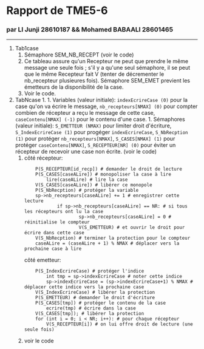 # Rapport de TME5-6
### par LI Junji 28610187 && Mohamed BABAALI 28601465
<hr>

1. Tab1case
    1. Sémaphore SEM_NB_RECEPT (voir le code)
    1. Ce tableau assure qu'un Recepteur ne peut que prendre le même message une seule fois ; s'il y a qu'une seul sémaphore, il se peut que le même Recepteur fait V (tenter de décrementer le nb_recepteur plusieures fois). Sémaphore SEM_EMET previent les émetteurs de la disponibilité de la case.
    1. Voir le code.
1. TabNcase
    1. 
        1. Variables (valeur initiale): `indexEcrireCase (0)` pour la case qu'on va écrire le message, `nb_recepteurs[NMAX] (0)` pour compter combien de récepteur a reçu le message de cette case, `caseContenu[NMAX] (-1)` pour le contenu d'une case.
        1. Sémaphores (valeur initiale): `S_EMETTEUR (NMAX)`  pour limiter droit d'écriture, `S_IndexEcrireCase (1)` pour progéger `indexEcrireCase`, `S_NbRecption (1)` pour protéger `nb_recepteurs[NMAX]`, `S_CASES[NMAX] (1)` pour protéger `caseContenu[NMAX]`, `S_RECEPTEUR[NR] (0)` pour éviter un récepteur de recevoir une case non écrite. (voir le code)
    1.  côté récepteur:
        ```python3
            P(S_RECEPTEUR[id_recp]) # demander le droit de lecture
            P(S_CASES[caseALire]) # monopoliser la case à lire
                lire(caseALire) # lire la case
            V(S_CASES[caseALire]) # libérer ce monopole
            P(S_NbRecption) # protéger la variable
            sp->nb_recepteurs[caseALire] += 1 # enregistrer cette lecture
                    if sp->nb_recepteurs[caseALire] == NR: # si tous les récepteurs ont lu la case
                            sp->nb_recepteurs[caseALire] = 0 # réinitialise le compteur
                            V(S_EMETTEUR) # et ouvrir le droit pour écrire dans cette case
            V(S_NbRecption) # terminer la protection pour le compteur
            caseALire = (caseALire + 1) % NMAX # déplacer vers la prochaine case à lire
        ```
        côté emetteur:
        ```python3
            P(S_IndexEcrireCase) # protéger l'indice
                int tmp = sp->indexEcrireCase # noter cette indice
                sp->indexEcrireCase = (sp->indexEcrireCase+1) % NMAX # déplacer cette indice vers la prochaine case
            V(S_IndexEcrireCase) # libérer la protection
            P(S_EMETTEUR) # demander le droit d'écriture
            P(S_CASES[tmp]) # protéger le contenu de la case
                ecrire(tmp) # écrire dans la case
            V(S_CASES[tmp]); # libérer la protection
            for (int i = 0; i < NR; i++): # pour chaque récepteur
                V(S_RECEPTEUR[i]) # on lui offre droit de lecture (une seule fois)
        ```
    1. voir le code